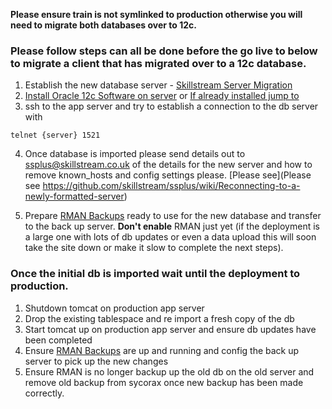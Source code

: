**Please ensure train is not symlinked to production otherwise you will need to migrate both databases over to 12c.**

### Please follow steps can all be done before the go live to below to migrate a client that has migrated over to a 12c database.

1. Establish the new database server - [Skillstream Server Migration](https://docs.google.com/spreadsheets/d/1eNnCo8JGqutPs6z7TZ4RSaMS12jwYsZL4BpmgkRfkGA/edit#gid=0)
2. [Install Oracle 12c Software on server](https://github.com/skillstream/ssplus/blob/master/database/Installing%20Oracle%2012c%20on%20CentOS.sh) or [If already installed jump to](https://github.com/skillstream/ssplus/blob/1b3bdc67af018b87abeae321ad807f83c76c7fb7/database/Installing%20Oracle%2012c%20on%20CentOS.sh#L91) 
3. ssh to the app server and try to establish a connection to the db server with 

`telnet {server} 1521`

4. Once database is imported please send details out to ssplus@skillstream.co.uk of the details for the new server and how to remove known_hosts and config settings please.  [Please see](Please see https://github.com/skillstream/ssplus/wiki/Reconnecting-to-a-newly-formatted-server)

5. Prepare [RMAN Backups](https://github.com/skillstream/ssplus/blob/master/database/Oracle-backup-config.markdown#backup) ready to use for the new database and transfer to the back up server.  **Don't enable** RMAN just yet (if the deployment is a large one with lots of db updates or even a data upload this will soon take the site down or make it slow to complete the next steps).

### Once the initial db is imported wait until the deployment to production.

1. Shutdown tomcat on production app server
2. Drop the existing tablespace and re import a fresh copy of the db
3. Start tomcat up on production app server and ensure db updates have been completed
4. Ensure [RMAN Backups](https://github.com/skillstream/ssplus/blob/master/database/Oracle-backup-config.markdown#backup) are up and running and config the back up server to pick up the new changes
5. Ensure RMAN is no longer backup up the old db on the old server and remove old backup from sycorax once new backup has been made correctly.